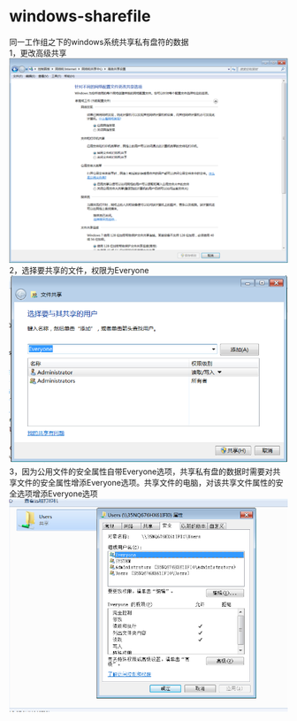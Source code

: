 # windows-sharefile
同一工作组之下的windows系统共享私有盘符的数据  
1，更改高级共享  
![image](https://github.com/xibeizening/windows-sharefile/blob/master/%E5%9B%BE%E7%89%87/1.png)
2，选择要共享的文件，权限为Everyone  
![image](https://github.com/xibeizening/windows-sharefile/blob/master/%E5%9B%BE%E7%89%87/2.png)  
3，因为公用文件的安全属性自带Everyone选项，共享私有盘的数据时需要对共享文件的安全属性增添Everyone选项。共享文件的电脑，对该共享文件属性的安全选项增添Everyone选项  
![image](https://github.com/xibeizening/windows-sharefile/blob/master/%E5%9B%BE%E7%89%87/3.png)
